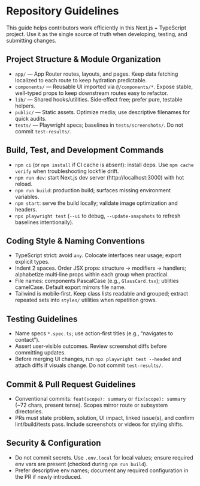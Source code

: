 # Repository Guidelines

This guide helps contributors work efficiently in this Next.js + TypeScript project. Use it as the single source of truth when developing, testing, and submitting changes.

## Project Structure & Module Organization
- `app/` — App Router routes, layouts, and pages. Keep data fetching localized to each route to keep hydration predictable.
- `components/` — Reusable UI imported via `@/components/*`. Expose stable, well-typed props to keep downstream routes easy to refactor.
- `lib/` — Shared hooks/utilities. Side‑effect free; prefer pure, testable helpers.
- `public/` — Static assets. Optimize media; use descriptive filenames for quick audits.
- `tests/` — Playwright specs; baselines in `tests/screenshots/`. Do not commit `test-results/`.

## Build, Test, and Development Commands
- `npm ci` (or `npm install` if CI cache is absent): install deps. Use `npm cache verify` when troubleshooting lockfile drift.
- `npm run dev`: start Next.js dev server (http://localhost:3000) with hot reload.
- `npm run build`: production build; surfaces missing environment variables.
- `npm start`: serve the build locally; validate image optimization and headers.
- `npx playwright test` (`--ui` to debug, `--update-snapshots` to refresh baselines intentionally).

## Coding Style & Naming Conventions
- TypeScript strict: avoid `any`. Colocate interfaces near usage; export explicit types.
- Indent 2 spaces. Order JSX props: structure → modifiers → handlers; alphabetize multi‑line props within each group when practical.
- File names: components PascalCase (e.g., `GlassCard.tsx`); utilities camelCase. Default export mirrors file name.
- Tailwind is mobile‑first. Keep class lists readable and grouped; extract repeated sets into `styles/` utilities when repetition grows.

## Testing Guidelines
- Name specs `*.spec.ts`; use action‑first titles (e.g., “navigates to contact”).
- Assert user‑visible outcomes. Review screenshot diffs before committing updates.
- Before merging UI changes, run `npx playwright test --headed` and attach diffs if visuals change. Do not commit `test-results/`.

## Commit & Pull Request Guidelines
- Conventional commits: `feat(scope): summary` or `fix(scope): summary` (~72 chars, present tense). Scopes mirror route or subsystem directories.
- PRs must state problem, solution, UI impact, linked issue(s), and confirm lint/build/tests pass. Include screenshots or videos for styling shifts.

## Security & Configuration
- Do not commit secrets. Use `.env.local` for local values; ensure required env vars are present (checked during `npm run build`).
- Prefer descriptive env names; document any required configuration in the PR if newly introduced.

